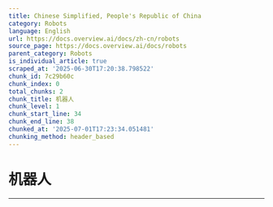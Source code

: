 ```yaml
---
title: Chinese Simplified, People's Republic of China
category: Robots
language: English
url: https://docs.overview.ai/docs/zh-cn/robots
source_page: https://docs.overview.ai/docs/robots
parent_category: Robots
is_individual_article: true
scraped_at: '2025-06-30T17:20:38.798522'
chunk_id: 7c29b60c
chunk_index: 0
total_chunks: 2
chunk_title: 机器人
chunk_level: 1
chunk_start_line: 34
chunk_end_line: 38
chunked_at: '2025-07-01T17:23:34.051481'
chunking_method: header_based
---
```


# 机器人

* * *
